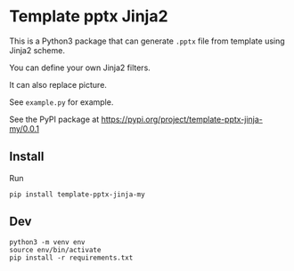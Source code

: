 # Template pptx Jinja2

This is a Python3 package that can generate `.pptx` file from template using Jinja2 scheme.

You can define your own Jinja2 filters.

It can also replace picture.

See `example.py` for example.

See the PyPI package at https://pypi.org/project/template-pptx-jinja-my/0.0.1

## Install

Run

    pip install template-pptx-jinja-my

## Dev

    python3 -m venv env
    source env/bin/activate
    pip install -r requirements.txt
